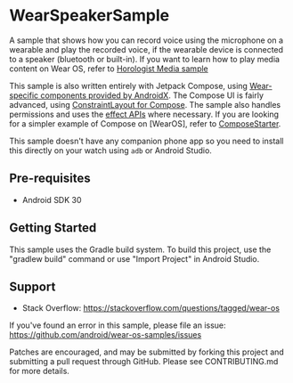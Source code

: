 
WearSpeakerSample
================================

A sample that shows how you can record voice using the microphone on a wearable and
play the recorded voice, if the wearable device is connected to a speaker
(bluetooth or built-in). If you want to learn how to play media content on Wear OS, refer to 
[Horologist Media sample](https://google.github.io/horologist/media-sample/)

This sample is also written entirely with Jetpack Compose, using [Wear-specific components provided
by AndroidX](https://developer.android.com/jetpack/androidx/releases/wear-compose).
The Compose UI is fairly advanced, using [ConstraintLayout for Compose](https://developer.android.com/jetpack/compose/layouts/constraintlayout).
The sample also handles permissions and uses the [effect APIs](https://developer.android.com/jetpack/compose/side-effects) where necessary.
If you are looking for a simpler example of Compose on [WearOS], refer to [ComposeStarter](../ComposeStarter).

This sample doesn't have any companion phone app so you need to install this directly
on your watch using `adb` or Android Studio.

Pre-requisites
--------------

- Android SDK 30

Getting Started
---------------

This sample uses the Gradle build system. To build this project, use the
"gradlew build" command or use "Import Project" in Android Studio.

Support
-------

- Stack Overflow: https://stackoverflow.com/questions/tagged/wear-os

If you've found an error in this sample, please file an issue:
https://github.com/android/wear-os-samples/issues

Patches are encouraged, and may be submitted by forking this project and
submitting a pull request through GitHub. Please see CONTRIBUTING.md for more details.
